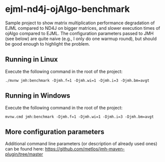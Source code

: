 # ejml-nd4j-ojAlgo-benchmark
Sample project to show matrix multiplication performance degradation of EJML compared to ND4J on bigger matrices, and slower execution times of ojAlgo compared to EJML.
The configuration parameters passed to JMH (see below) are quite naive (e.g., I only do one warmup round), but should be good enough to highlight the problem.

## Running in Linux
Execute the following command in the root of the project:
```
./mvnw jmh:benchmark -Djmh.f=1 -Djmh.wi=1 -Djmh.i=3 -Djmh.bm=avgt
```

## Running in Windows
Execute the following command in the root of the project:
```
mvnw.cmd jmh:benchmark -Djmh.f=1 -Djmh.wi=1 -Djmh.i=3 -Djmh.bm=avgt
```

## More configuration parameters
Additional command line parameters (or description of already used ones) can be found here:
https://github.com/metlos/jmh-maven-plugin/tree/master
